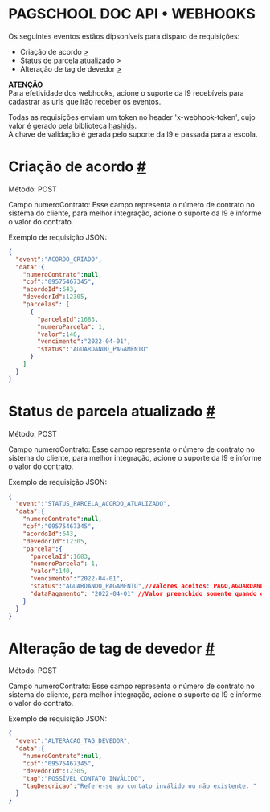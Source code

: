 # **PAGSCHOOL DOC API • WEBHOOKS**

Os seguintes eventos estãos dipsoníveis para disparo de requisições:


- Criação de acordo [>](#criacao-acordo)
- Status de parcela atualizado [>](#status-parcela-atualizado)
- Alteração de tag de devedor [>](#alteracao-tag-devedor)



**ATENÇÃO**  
Para efetividade dos webhooks, acione o suporte da I9 recebíveis para cadastrar 
as urls que irão receber os eventos.  

Todas as requisições enviam um token no header 'x-webhook-token', cujo valor é gerado pela biblioteca [hashids](https://hashids.org/).   
A chave de validação é gerada pelo suporte da I9 e passada para a escola.


# Criação de acordo [ # ](#criacao-acordo) 

Método: POST  

Campo numeroContrato: Esse campo representa o número de contrato no sistema do cliente, para melhor integração, acione o suporte da I9 e informe o valor do contrato.

Exemplo de requisição JSON:

```JSON
{
  "event":"ACORDO_CRIADO",
  "data":{
    "numeroContrato":null,
    "cpf":"09575467345",
    "acordoId":643,
    "devedorId":12305,
    "parcelas": [
      {
        "parcelaId":1683,
        "numeroParcela": 1,
        "valor":140,
        "vencimento":"2022-04-01",
        "status":"AGUARDANDO_PAGAMENTO"
      }
    ]
  }
}
```


# Status de parcela atualizado [ # ](#status-parcela-atualizado) 

Método: POST  

Campo numeroContrato: Esse campo representa o número de contrato no sistema do cliente, para melhor integração, acione o suporte da I9 e informe o valor do contrato.

Exemplo de requisição JSON:

```JSON
{
  "event":"STATUS_PARCELA_ACORDO_ATUALIZADO",
  "data":{
    "numeroContrato":null,
    "cpf":"09575467345",
    "acordoId":643,
    "devedorId":12305,
    "parcela":{
      "parcelaId":1683,
      "numeroParcela": 1,
      "valor":140,
      "vencimento":"2022-04-01",
      "status":"AGUARDANDO_PAGAMENTO",//Valores aceitos: PAGO,AGUARDANDO_PAGAMENTO,VENCIDA
      "dataPagamento": "2022-04-01" //Valor preenchido somente quando o status for PAGO
    }
  }
}
```



# Alteração de tag de devedor [ # ](#alteracao-tag-devedor)

Método: POST  

Campo numeroContrato: Esse campo representa o número de contrato no sistema do cliente, para melhor integração, acione o suporte da I9 e informe o valor do contrato.


Exemplo de requisição JSON:

```JSON
{
  "event":"ALTERACAO_TAG_DEVEDOR",
  "data":{
    "numeroContrato":null,
    "cpf":"09575467345",
    "devedorId":12305,
    "tag":"POSSÍVEL CONTATO INVÁLIDO",
    "tagDescricao":"Refere-se ao contato inválido ou não existente. "
  }
}
```

